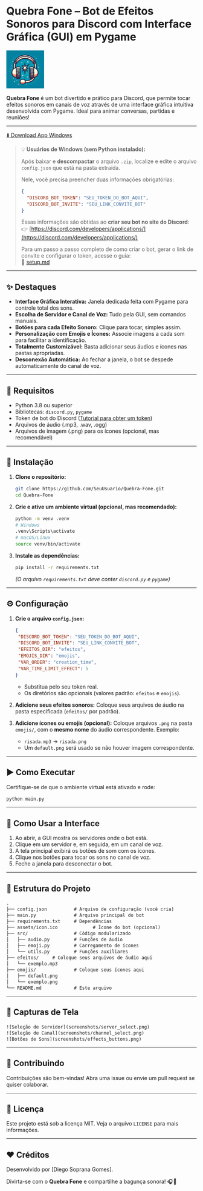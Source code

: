 # Quebra Fone – Bot de Efeitos Sonoros para Discord com Interface Gráfica (GUI) em Pygame

<img src="assets/icon.png" alt="Quebra Fone Logo" width="100">


**Quebra Fone** é um bot divertido e prático para Discord, que permite tocar efeitos sonoros em canais de voz através de uma interface gráfica intuitiva desenvolvida com Pygame. Ideal para animar conversas, partidas e reuniões!

---

[⬇️ Download App Windows](https://github.com/EngDiego/application-phone-breaker/raw/main/dist/QuebraFone.zip)

> 💡 **Usuários de Windows (sem Python instalado):**
>
> Após baixar e **descompactar** o arquivo `.zip`, localize e edite o arquivo `config.json` que está na pasta extraída.
>
> Nele, você precisa preencher duas informações obrigatórias:
>
> ```json
> {
>   "DISCORD_BOT_TOKEN": "SEU_TOKEN_DO_BOT_AQUI",
>   "DISCORD_BOT_INVITE": "SEU_LINK_CONVITE_BOT"
> }
> ```
>
> Essas informações são obtidas ao **criar seu bot no site do Discord**:  
> 👉 [https://discord.com/developers/applications/](https://discord.com/developers/applications/)
>
> Para um passo a passo completo de como criar o bot, gerar o link de convite e configurar o token, acesse o guia:  
> 📘 [setup.md](setup.md)

---

## ✨ Destaques

* **Interface Gráfica Interativa:** Janela dedicada feita com Pygame para controle total dos sons.
* **Escolha de Servidor e Canal de Voz:** Tudo pela GUI, sem comandos manuais.
* **Botões para cada Efeito Sonoro:** Clique para tocar, simples assim.
* **Personalização com Emojis e Ícones:** Associe imagens a cada som para facilitar a identificação.
* **Totalmente Customizável:** Basta adicionar seus áudios e ícones nas pastas apropriadas.
* **Desconexão Automática:** Ao fechar a janela, o bot se despede automaticamente do canal de voz.

---

## 🔧 Requisitos

* Python 3.8 ou superior
* Bibliotecas: `discord.py`, `pygame`
* Token de bot do Discord ([Tutorial para obter um token](https://discord.com/developers/applications))
* Arquivos de áudio (.mp3, .wav, .ogg)
* Arquivos de imagem (.png) para os ícones (opcional, mas recomendável)

---

## 🚀 Instalação

1. **Clone o repositório:**

   ```bash
   git clone https://github.com/SeuUsuario/Quebra-Fone.git
   cd Quebra-Fone
   ```

2. **Crie e ative um ambiente virtual (opcional, mas recomendado):**

   ```bash
   python -m venv .venv
   # Windows
   .venv\Scripts\activate
   # macOS/Linux
   source venv/bin/activate
   ```

3. **Instale as dependências:**

   ```bash
   pip install -r requirements.txt
   ```

   *(O arquivo `requirements.txt` deve conter `discord.py` e `pygame`)*

---

## ⚙️ Configuração

1. **Crie o arquivo `config.json`:**

   ```json
   {
    "DISCORD_BOT_TOKEN": "SEU_TOKEN_DO_BOT_AQUI",
    "DISCORD_BOT_INVITE": "SEU_LINK_CONVITE_BOT",
    "EFEITOS_DIR": "efeitos",
    "EMOJIS_DIR": "emojis",
    "VAR_ORDER": "creation_time",
    "VAR_TIME_LIMIT_EFFECT": 5
   }
   ```

   * Substitua pelo seu token real.
   * Os diretórios são opcionais (valores padrão: `efeitos` e `emojis`).

2. **Adicione seus efeitos sonoros:**
   Coloque seus arquivos de áudio na pasta especificada (`efeitos/` por padrão).

3. **Adicione ícones ou emojis (opcional):**
   Coloque arquivos `.png` na pasta `emojis/`, com o **mesmo nome** do áudio correspondente.
   Exemplo:

   * `risada.mp3` → `risada.png`
   * Um `default.png` será usado se não houver imagem correspondente.

---

## ▶️ Como Executar

Certifique-se de que o ambiente virtual está ativado e rode:

```bash
python main.py
```

---

## 🐫 Como Usar a Interface

1. Ao abrir, a GUI mostra os servidores onde o bot está.
2. Clique em um servidor e, em seguida, em um canal de voz.
3. A tela principal exibirá os botões de som com os ícones.
4. Clique nos botões para tocar os sons no canal de voz.
5. Feche a janela para desconectar o bot.

---

## 📂 Estrutura do Projeto

```
.
├── config.json          # Arquivo de configuração (você cria)
├── main.py              # Arquivo principal do bot
├── requirements.txt     # Dependências
├── assets/icon.ico             # Ícone do bot (opcional)
├── src/                 # Código modularizado
│   ├── audio.py         # Funções de áudio
│   ├── emoji.py         # Carregamento de ícones
│   └── utils.py         # Funções auxiliares
├── efeitos/     # Coloque seus arquivos de áudio aqui
│   └── exemplo.mp3
├── emojis/              # Coloque seus ícones aqui
│   ├── default.png
│   └── exemplo.png
└── README.md            # Este arquivo
```

---

## 📸 Capturas de Tela

<!-- Substitua pelos seus arquivos reais -->

```
![Seleção de Servidor](screenshots/server_select.png)
![Seleção de Canal](screenshots/channel_select.png)
![Botões de Sons](screenshots/effects_buttons.png)
```

---

## 💪 Contribuindo

Contribuições são bem-vindas! Abra uma issue ou envie um pull request se quiser colaborar.

---

## 📄 Licença

Este projeto está sob a licença MIT. Veja o arquivo `LICENSE` para mais informações.

---

## ❤️ Créditos

Desenvolvido por \[Diego Soprana Gomes].

Divirta-se com o **Quebra Fone** e compartilhe a bagunça sonora! 🎧🚀
